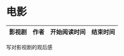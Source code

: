 # 电影


 影视剧  | 作者  | 开始阅读时间  | 结束时间  
------------  | -------------  |------------- |------------- | 


写对影视剧的观后感